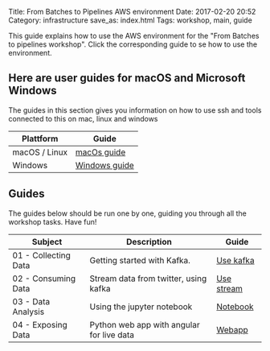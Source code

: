 Title: From Batches to Pipelines AWS environment
Date: 2017-02-20 20:52
Category: infrastructure
save_as: index.html
Tags: workshop, main, guide

This guide explains how to use the AWS environment for the "From Batches to pipelines workshop".
Click the corresponding guide to se how to use the environment.

## Here are user guides for macOS and Microsoft Windows

The guides in this section gives you information on how to use ssh and tools connected to this on mac, linux and windows

Plattform     | Guide
--------------|------------------------------------
macOS / Linux | [macOs guide]({filename}/mac/index.md)
Windows       | [Windows guide]({filename}/win/index.md)


## Guides

The guides below should be run one by one, guiding you through all the workshop tasks. Have fun!

Subject                 |  Description                             | Guide
------------------------|------------------------------------------|---------------------------
01 - Collecting Data    | Getting started with Kafka.              |  [Use kafka]({filename}/steps/kafka.md)
02 - Consuming Data     | Stream data from twitter, using kafka    |  [Use stream]({filename}/steps/stream.md)
03 - Data Analysis      | Using the jupyter notebook               |  [Notebook]({filename}/steps/notebook.md)
04 - Exposing Data      | Python web app with angular for live data|  [Webapp]({filename}/steps/web.md)
